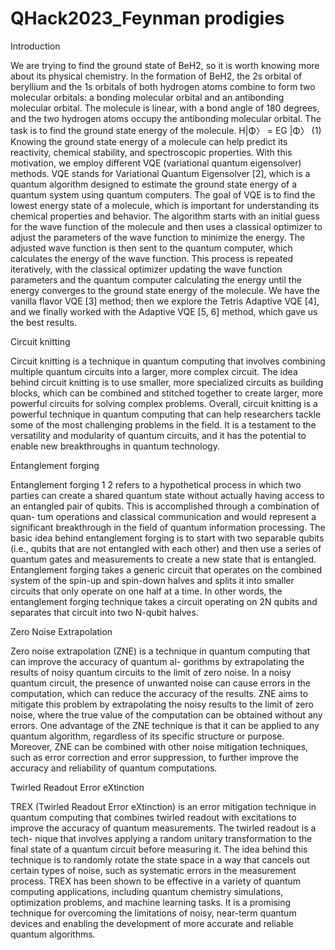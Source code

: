 # QHack2023_Feynman prodigies


Introduction 


We are trying to find the ground state of BeH2, so it is worth knowing more about its physical chemistry. In the
formation of BeH2, the 2s orbital of beryllium and the 1s orbitals of both hydrogen atoms combine to form two
molecular orbitals: a bonding molecular orbital and an antibonding molecular orbital. The molecule is linear, with a
bond angle of 180 degrees, and the two hydrogen atoms occupy the antibonding molecular orbital. The task is to find
the ground state energy of the molecule.
H|Φ〉 = EG |Φ〉 (1)
Knowing the ground state energy of a molecule can help predict its reactivity, chemical stability, and spectroscopic
properties. With this motivation, we employ different VQE (variational quantum eigensolver) methods.
VQE stands for Variational Quantum Eigensolver [2], which is a quantum algorithm designed to estimate the ground
state energy of a quantum system using quantum computers. The goal of VQE is to find the lowest energy state of
a molecule, which is important for understanding its chemical properties and behavior. The algorithm starts with
an initial guess for the wave function of the molecule and then uses a classical optimizer to adjust the parameters of
the wave function to minimize the energy. The adjusted wave function is then sent to the quantum computer, which
calculates the energy of the wave function. This process is repeated iteratively, with the classical optimizer updating
the wave function parameters and the quantum computer calculating the energy until the energy converges to the
ground state energy of the molecule.
We have the vanilla flavor VQE [3] method; then we explore the Tetris Adaptive VQE [4], and we finally worked with
the Adaptive VQE [5, 6] method, which gave us the best results.


Circuit knitting 


Circuit knitting is a technique in quantum computing that involves combining multiple quantum circuits into a larger,
more complex circuit. The idea behind circuit knitting is to use smaller, more specialized circuits as building blocks,
which can be combined and stitched together to create larger, more powerful circuits for solving complex problems.
Overall, circuit knitting is a powerful technique in quantum computing that can help researchers tackle some of the
most challenging problems in the field. It is a testament to the versatility and modularity of quantum circuits, and it
has the potential to enable new breakthroughs in quantum technology.


Entanglement forging


Entanglement forging 1 2 refers to a hypothetical process in which two parties can create a shared quantum state
without actually having access to an entangled pair of qubits. This is accomplished through a combination of quan-
tum operations and classical communication and would represent a significant breakthrough in the field of quantum
information processing. The basic idea behind entanglement forging is to start with two separable qubits (i.e., qubits
that are not entangled with each other) and then use a series of quantum gates and measurements to create a new
state that is entangled.
Entanglement forging takes a generic circuit that operates on the combined system of the spin-up and spin-down
halves and splits it into smaller circuits that only operate on one half at a time. In other words, the entanglement
forging technique takes a circuit operating on 2N qubits and separates that circuit into two N-qubit halves.


Zero Noise Extrapolation

Zero noise extrapolation (ZNE) is a technique in quantum computing that can improve the accuracy of quantum al-
gorithms by extrapolating the results of noisy quantum circuits to the limit of zero noise.
In a noisy quantum circuit, the presence of unwanted noise can cause errors in the computation, which can reduce
the accuracy of the results. ZNE aims to mitigate this problem by extrapolating the noisy results to the limit of zero
noise, where the true value of the computation can be obtained without any errors.
One advantage of the ZNE technique is that it can be applied to any quantum algorithm, regardless of its specific
structure or purpose. Moreover, ZNE can be combined with other noise mitigation techniques, such as error correction
and error suppression, to further improve the accuracy and reliability of quantum computations.


Twirled Readout Error eXtinction

TREX (Twirled Readout Error eXtinction) is an error mitigation technique in quantum computing that combines
twirled readout with excitations to improve the accuracy of quantum measurements. The twirled readout is a tech-
nique that involves applying a random unitary transformation to the final state of a quantum circuit before measuring
it. The idea behind this technique is to randomly rotate the state space in a way that cancels out certain types of
noise, such as systematic errors in the measurement process.
TREX has been shown to be effective in a variety of quantum computing applications, including quantum chemistry
simulations, optimization problems, and machine learning tasks. It is a promising technique for overcoming the
limitations of noisy, near-term quantum devices and enabling the development of more accurate and reliable quantum
algorithms.


